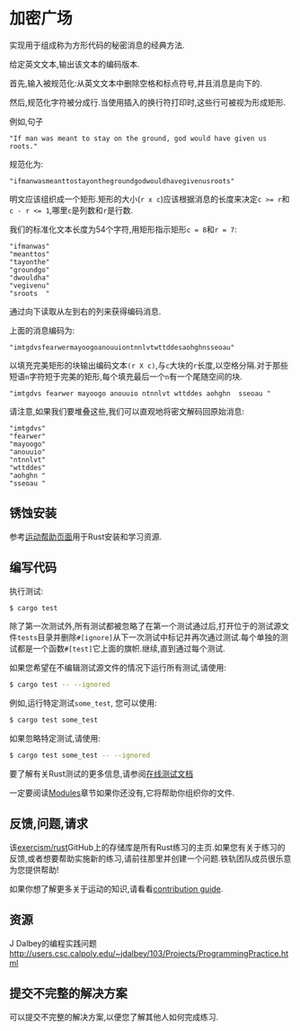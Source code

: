 # 加密广场

实现用于组成称为方形代码的秘密消息的经典方法.

给定英文文本,输出该文本的编码版本.

首先,输入被规范化:从英文文本中删除空格和标点符号,并且消息是向下的.

然后,规范化字符被分成行.当使用插入的换行符打印时,这些行可被视为形成矩形.

例如,句子

```text
"If man was meant to stay on the ground, god would have given us roots."
```

规范化为:

```text
"ifmanwasmeanttostayonthegroundgodwouldhavegivenusroots"
```

明文应该组织成一个矩形.矩形的大小(`r x c`)应该根据消息的长度来决定`c >= r`和`c - r <= 1`,哪里`c`是列数和`r`是行数.

我们的标准化文本长度为54个字符,用矩形指示矩形`c = 8`和`r = 7`:

```text
"ifmanwas"
"meanttos"
"tayonthe"
"groundgo"
"dwouldha"
"vegivenu"
"sroots  "
```

通过向下读取从左到右的列来获得编码消息.

上面的消息编码为:

```text
"imtgdvsfearwermayoogoanouuiontnnlvtwttddesaohghnsseoau"
```

以填充完美矩形的块输出编码文本`(r X c)`,与`c`大块的`r`长度,以空格分隔.对于那些短语`n`字符短于完美的矩形,每个填充最后一个`n`有一个尾随空间的块.

```text
"imtgdvs fearwer mayoogo anouuio ntnnlvt wttddes aohghn  sseoau "
```

请注意,如果我们要堆叠这些,我们可以直观地将密文解码回原始消息:

```text
"imtgdvs"
"fearwer"
"mayoogo"
"anouuio"
"ntnnlvt"
"wttddes"
"aohghn "
"sseoau "
```

## 锈蚀安装

参考[运动帮助页面][help-page]用于Rust安装和学习资源.

## 编写代码

执行测试:

```bash
$ cargo test
```

除了第一次测试外,所有测试都被忽略了在第一个测试通过后,打开位于的测试源文件`tests`目录并删除`#[ignore]`从下一次测试中标记并再次通过测试.每个单独的测试都是一个函数`#[test]`它上面的旗帜.继续,直到通过每个测试.

如果您希望在不编辑测试源文件的情况下运行所有​​测试,请使用:

```bash
$ cargo test -- --ignored
```

例如,运行特定测试`some_test`, 您可以使用:

```bash
$ cargo test some_test
```

如果忽略特定测试,请使用:

```bash
$ cargo test some_test -- --ignored
```

要了解有关Rust测试的更多信息,请参阅[在线测试文档][rust-tests]

一定要阅读[Modules](https://doc.rust-lang.org/book/2018-edition/ch07-00-modules.html)章节如果你还没有,它将帮助你组织你的文件.

## 反馈,问题,请求

该[exercism/rust](https://github.com/exercism/rust)GitHub上的存储库是所有Rust练习的主页.如果您有关于练习的反馈,或者想要帮助实施新的练习,请前往那里并创建一个问题.铁轨团队成员很乐意为您提供帮助!

如果你想了解更多关于运动的知识,请看看[contribution guide](https://github.com/exercism/docs/blob/master/contributing-to-language-tracks/README.md).

[help-page]: https://exercism.io/tracks/rust/learning

[modules]: https://doc.rust-lang.org/book/2018-edition/ch07-00-modules.html

[cargo]: https://doc.rust-lang.org/book/2018-edition/ch14-00-more-about-cargo.html

[rust-tests]: https://doc.rust-lang.org/book/2018-edition/ch11-02-running-tests.html

## 资源

J Dalbey的编程实践问题<http://users.csc.calpoly.edu/~jdalbey/103/Projects/ProgrammingPractice.html>

## 提交不完整的解决方案

可以提交不完整的解决方案,以便您了解其他人如何完成练习.
